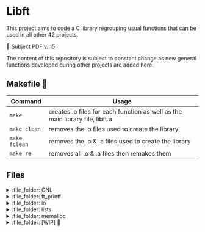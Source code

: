 # Libft
This project aims to code a C library regrouping usual functions that can be used in all other 42 projects.

📄 [Subject PDF v. 15](https://github.com/anasilvr/Libft/blob/main/en.subject.pdf)

The content of this repository is subject to constant change as new general functions developed during other projects are added here.

## Makefile 🔨
| Command | Usage |
| --- | --- |
| `make` | creates .o files for each function as well as the main library file, libft.a |
| `make clean` | removes the .o files used to create the library |
| `make fclean` | removes the .o & .a files used to create the library |
| `make re` | removes all .o & .a files then remakes them |

## Files 
<details><summary>:file_folder: GNL</summary>
  
| Function | Description |
| --- | --- |
| [get\_next\_line.c](https://github.com/anasilvr/Libft/blob/main/GNL/get_next_line.c) | returns a line read from a file descriptor|
</details>

<details><summary>:file_folder: ft_printf</summary>
  
| Function | Description |
| --- | --- |
| [ft\_printf.c](https://github.com/anasilvr/Libft/blob/main/ft_printf/ft_printf.c) | prints to STDOUT and returns an int value equal to the number of printed chars (%cspduxX)|
</details>

<details><summary>:file_folder: io</summary>
 
| Function | Description |
| --- | --- |
| [ft\_putchar\_fd.c](https://github.com/anasilvr/Libft/blob/main/io/ft_putchar_fd.c) | outputs a character to the given file descriptor|
| [ft_putendl_fd.c](https://github.com/anasilvr/Libft/blob/main/io/ft_putendl_fd.c) | outputs a string to the given file descriptor followed by a \n|
| [ft_putnbr_fd.c](https://github.com/anasilvr/Libft/blob/main/io/ft_putnbr_fd.c) | outputs an integer to the given file descriptor|
| [ft_putstr_fd.c](https://github.com/anasilvr/Libft/blob/main/io/ft_putstr_fd.c) | outputs a string to the given file descriptor|
</details>

<details><summary>:file_folder: lists</summary>

| Function | Description |
| --- | --- |
| [ft_lstadd_back.c](https://github.com/anasilvr/Libft/blob/main/lists/ft_lstadd_back.c) | adds a new element at the end of the list|
| [ft_lstadd_front.c](https://github.com/anasilvr/Libft/blob/main/lists/ft_lstadd_front.c) | adds a new element at the beginning of the list|
| [ft_lstclear.c](https://github.com/anasilvr/Libft/blob/main/lists/ft_lstclear.c) | deletes and frees the given element and every successor of that element|
| [ft_lstdelone.c](https://github.com/anasilvr/Libft/blob/main/lists/ft_lstdelone.c) | deletes and frees the given element|
| [ft_lstiter.c](https://github.com/anasilvr/Libft/blob/main/lists/ft_lstiter.c) | iterates through a list while applying the function passed to the content of each element|
| [ft_lstlast.c](https://github.com/anasilvr/Libft/blob/main/lists/ft_lstlast.c) | returns the last element of the list|
| [ft_lstmap.c](https://github.com/anasilvr/Libft/blob/main/lists/ft_lstmap.c) | iterates through a list while applying the function passed to the content of each element and creating a new list with the results|
| [ft_lstnew.c](https://github.com/anasilvr/Libft/blob/main/lists/ft_lstnew.c) | allocates (with malloc(3)) and returns a new element|
| [ft_lstsize.c](https://github.com/anasilvr/Libft/blob/main/lists/ft_lstsize.c) | counts the number of elements in a list|
</details>

<details><summary>:file_folder: memalloc</summary> 
  
| Function | Description |
| --- | --- |
| [free_table.c](https://github.com/anasilvr/Libft/blob/main/memalloc/free_table.c) | frees all elements of a 2d array |
| [ft_calloc.c](https://github.com/anasilvr/Libft/blob/main/memalloc/ft_calloc.c) | contiguously allocates memory that is filled with bytes of value zero|
| [ft_realloc.c](https://github.com/anasilvr/Libft/blob/main/memalloc/ft_realloc.c) | reallocates the given area of memory|
| [ft_xcalloc.c](https://github.com/anasilvr/Libft/blob/main/memalloc/ft_xcalloc.c) | same as calloc(), but it directly exits in case of memory allocation error|
| [xfree.c](https://github.com/anasilvr/Libft/blob/main/memalloc/xfree.c) | frees a pointer after checking it isn't NULL |
</details>

<details><summary>:file_folder: [WIP] 🚧</summary>

  :file_folder: strings:
| Function | Description |
| --- | --- |

:file_folder: types:
| Function | Description |
| --- | --- |
</details>
